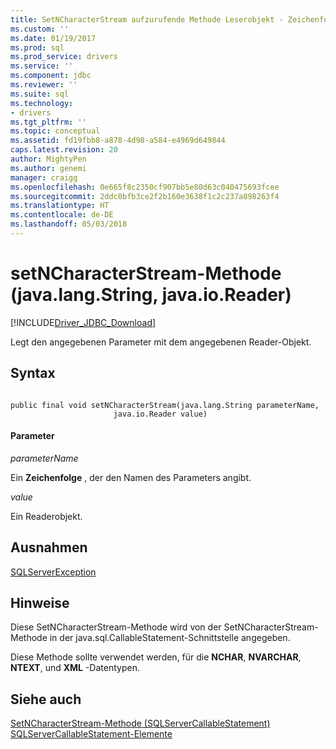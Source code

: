 ```yaml
---
title: SetNCharacterStream aufzurufende Methode Leserobjekt - Zeichenfolge | Microsoft Docs
ms.custom: ''
ms.date: 01/19/2017
ms.prod: sql
ms.prod_service: drivers
ms.service: ''
ms.component: jdbc
ms.reviewer: ''
ms.suite: sql
ms.technology:
- drivers
ms.tgt_pltfrm: ''
ms.topic: conceptual
ms.assetid: fd19fbb8-a878-4d98-a584-e4969d649844
caps.latest.revision: 20
author: MightyPen
ms.author: genemi
manager: craigg
ms.openlocfilehash: 0e665f8c2350cf907bb5e80d63c040475693fcee
ms.sourcegitcommit: 2ddc0bfb3ce2f2b160e3638f1c2c237a898263f4
ms.translationtype: HT
ms.contentlocale: de-DE
ms.lasthandoff: 05/03/2018
---
```

# <a name="setncharacterstream-method-javalangstring-javaioreader"></a>setNCharacterStream-Methode (java.lang.String, java.io.Reader)
[!INCLUDE[Driver_JDBC_Download](../../../includes/driver_jdbc_download.md)]

  Legt den angegebenen Parameter mit dem angegebenen Reader-Objekt.  
  
## <a name="syntax"></a>Syntax  
  
```  
  
public final void setNCharacterStream(java.lang.String parameterName,  
                       java.io.Reader value)  
```  
  
#### <a name="parameters"></a>Parameter  
 *parameterName*  
  
 Ein **Zeichenfolge** , der den Namen des Parameters angibt.  
  
 *value*  
  
 Ein Readerobjekt.  
  
## <a name="exceptions"></a>Ausnahmen  
 [SQLServerException](../../../connect/jdbc/reference/sqlserverexception-class.md)  
  
## <a name="remarks"></a>Hinweise  
 Diese SetNCharacterStream-Methode wird von der SetNCharacterStream-Methode in der java.sql.CallableStatement-Schnittstelle angegeben.  
  
 Diese Methode sollte verwendet werden, für die **NCHAR**, **NVARCHAR**, **NTEXT**, und **XML** -Datentypen.  
  
## <a name="see-also"></a>Siehe auch  
 [SetNCharacterStream-Methode &#40;SQLServerCallableStatement&#41;](../../../connect/jdbc/reference/setncharacterstream-method-sqlservercallablestatement.md)   
 [SQLServerCallableStatement-Elemente](../../../connect/jdbc/reference/sqlservercallablestatement-members.md)  
  
  
